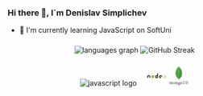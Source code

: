 ### Hi there 👋, I`m Denislav Simplichev

- 🌱 I'm currently learning JavaScript on SoftUni

###

<div align="center">
  <img src="https://github-readme-stats.vercel.app/api?username=dsimplichev&theme=highcontrast&show_icons=true&hide_border=false&count_private=true" height="150" alt="languages graph"  />
  <img <img src="https://streak-stats.demolab.com?user=dsimplichev&theme=dark" alt="GitHub Streak" height="150" alt="streak graph"  />
</div>


###

<div align="center">
  <img src="https://cdn.jsdelivr.net/gh/devicons/devicon/icons/javascript/javascript-original.svg" height="40" alt="javascript logo"  />
  <img width="12" />
  <img src="https://raw.githubusercontent.com/devicons/devicon/master/icons/nodejs/nodejs-original-wordmark.svg" alt="nodejs" width="40" height="40"/>
  <img src="https://raw.githubusercontent.com/devicons/devicon/master/icons/mongodb/mongodb-original-wordmark.svg" alt="mongodb" width="40" height="40"/>
</div>

###

<!--
**dsimplichev/dsimplichev** is a ✨ _special_ ✨ repository because its `README.md` (this file) appears on your GitHub profile.

Here are some ideas to get you started:


 
